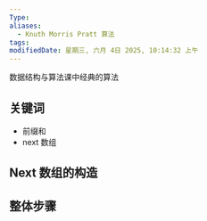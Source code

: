 ```yaml
---
Type: 
aliases:
  - Knuth Morris Pratt 算法
tags: 
modifiedDate: 星期三, 六月 4日 2025, 10:14:32 上午
---
```

数据结构与算法课中经典的算法

## 关键词

- 前缀和
- next 数组

## Next 数组的构造

## 整体步骤
